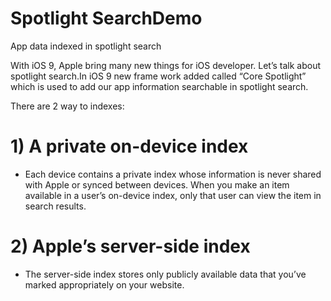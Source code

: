 # Spotlight SearchDemo
App data indexed in spotlight search

With iOS 9, Apple bring many new things for iOS developer. Let’s talk about spotlight search.In iOS 9 new frame work added called “Core Spotlight”  which is used to add our app information searchable in spotlight search.

There are 2 way to  indexes:

# 1) A private on-device index
 -  Each device contains a private index whose information is never shared with Apple or synced between devices. When you make an item available in a user’s on-device index, only that user can view the item in search results. 

# 2) Apple’s server-side index
 -  The server-side index stores only publicly available data that you’ve marked appropriately on your website.

